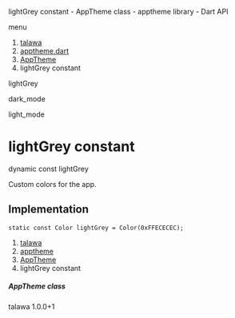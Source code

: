 




lightGrey constant - AppTheme class - apptheme library - Dart API







menu

1. [talawa](../../index.html)
2. [apptheme.dart](../../file-___home_harshil_Desktop_open-source_palisadoes_talawa_lib_apptheme/)
3. [AppTheme](../../file-___home_harshil_Desktop_open-source_palisadoes_talawa_lib_apptheme/AppTheme-class.html)
4. lightGrey constant

lightGrey


dark\_mode

light\_mode




# lightGrey constant


dynamic
const lightGrey

Custom colors for the app.


## Implementation

```
static const Color lightGrey = Color(0xFFECECEC);
```

 


1. [talawa](../../index.html)
2. [apptheme](../../file-___home_harshil_Desktop_open-source_palisadoes_talawa_lib_apptheme/)
3. [AppTheme](../../file-___home_harshil_Desktop_open-source_palisadoes_talawa_lib_apptheme/AppTheme-class.html)
4. lightGrey constant

##### AppTheme class





talawa
1.0.0+1






